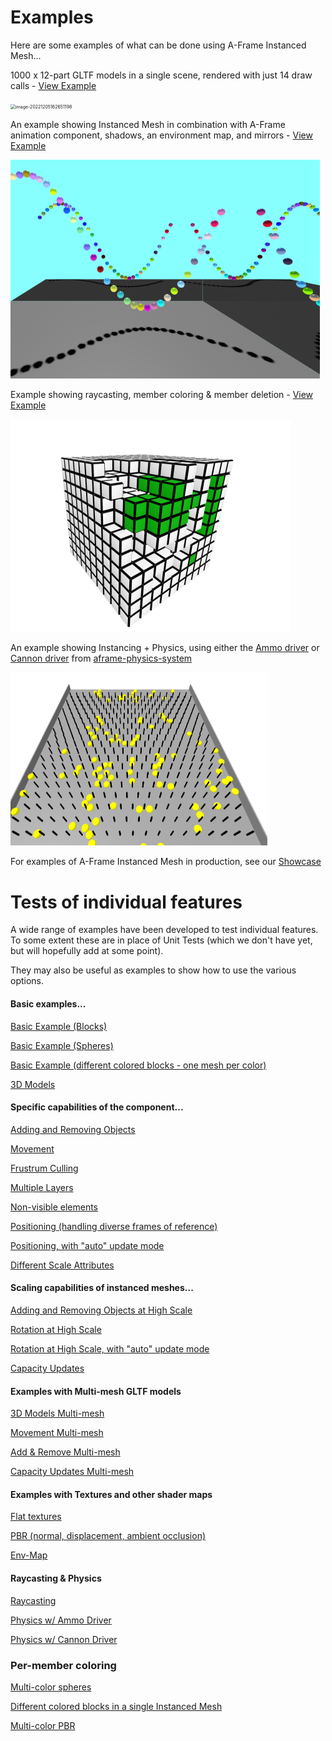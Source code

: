 

# Examples

Here are some examples of what can be done using A-Frame Instanced Mesh...

1000 x 12-part GLTF models in a single scene, rendered with just 14 draw calls - [View Example](https://diarmidmackenzie.github.io/instanced-mesh/examples/gltf-models/index.html)

<img src="C:\Users\ASUS\AppData\Roaming\Typora\typora-user-images\image-20221205162651198.png" alt="image-20221205162651198" style="zoom:50%;" />



An example showing Instanced Mesh in combination with A-Frame animation component, shadows, an environment map, and mirrors - [View Example](https://diarmidmackenzie.github.io/instanced-mesh/examples/animated-spheres/index.html)

<img src="image-20221205162817201.png" alt="image-20221205162817201" style="zoom:50%;" />



Example showing raycasting, member coloring & member deletion - [View Example](https://diarmidmackenzie.github.io/instanced-mesh/examples/coloring-blocks/index.html)

<img src="image-20221206124129079.png" alt="image-20221206124129079" style="zoom:50%;" />

An example showing Instancing + Physics, using either the [Ammo driver](https://diarmidmackenzie.github.io/instanced-mesh/tests/physics-ammo.html) or [Cannon driver](https://diarmidmackenzie.github.io/instanced-mesh/tests/physics-cannon.html) from [aframe-physics-system](https://github.com/c-frame/aframe-physics-system#readme)

<img src="image-20221206125351164.png" alt="image-20221206125351164" style="zoom:50%;" />



For examples of A-Frame Instanced Mesh in production, see our [Showcase](https://diarmidmackenzie.github.io/instanced-mesh/showcase/)



# Tests of individual features

A wide range of examples have been developed to test individual features.  To some extent these are in place of Unit Tests (which we don't have yet, but will hopefully add at some point).

They may also be useful as examples to show how to use the various options.

#### Basic examples...

[Basic Example (Blocks)](https://diarmidmackenzie.github.io/instanced-mesh/tests/basic-test.html)

[Basic Example (Spheres)](https://diarmidmackenzie.github.io/instanced-mesh/tests/spheres.html)

[Basic Example (different colored blocks - one mesh per color)](https://diarmidmackenzie.github.io/instanced-mesh/tests/multi-color.html)

[3D Models](https://diarmidmackenzie.github.io/instanced-mesh/tests/3d-models.htm)

#### Specific capabilities of the component...

[Adding and Removing Objects](https://diarmidmackenzie.github.io/instanced-mesh/tests/add-remove.html)

[Movement](https://diarmidmackenzie.github.io/instanced-mesh/tests/movement.html)

[Frustrum Culling](https://diarmidmackenzie.github.io/instanced-mesh/tests/frustrum-culling.html)

[Multiple Layers](https://diarmidmackenzie.github.io/instanced-mesh/tests/multi-layer.html)

[Non-visible elements](https://diarmidmackenzie.github.io/instanced-mesh/tests/non-visible.html)

[Positioning (handling diverse frames of reference)](https://diarmidmackenzie.github.io/instanced-mesh/tests/positioning.html)

[Positioning, with "auto" update mode](https://diarmidmackenzie.github.io/instanced-mesh/tests/positioning-auto.html)

[Different Scale Attributes](https://diarmidmackenzie.github.io/instanced-mesh/tests/scale-attribute.html)

#### Scaling capabilities of instanced meshes...

[Adding and Removing Objects at High Scale](https://diarmidmackenzie.github.io/instanced-mesh/tests/add-remove-high-scale.html)

[Rotation at High Scale](https://diarmidmackenzie.github.io/instanced-mesh/tests/rotation-high-scale.html)

[Rotation at High Scale, with "auto" update mode](https://diarmidmackenzie.github.io/instanced-mesh/tests/rotation-high-scale-auto.html)

[Capacity Updates](https://diarmidmackenzie.github.io/instanced-mesh/tests/updates.html)

#### Examples with Multi-mesh GLTF models

[3D Models Multi-mesh](https://diarmidmackenzie.github.io/instanced-mesh/tests/3d-models-multi-mesh.html)

[Movement Multi-mesh](https://diarmidmackenzie.github.io/instanced-mesh/tests/movement-multi-mesh.html)

[Add & Remove Multi-mesh](https://diarmidmackenzie.github.io/instanced-mesh/tests/add-remove-multi-mesh.html)

[Capacity Updates Multi-mesh](https://diarmidmackenzie.github.io/instanced-mesh/tests/updates-multi-mesh.html)

#### Examples with Textures and other shader maps

[Flat textures](https://diarmidmackenzie.github.io/instanced-mesh/tests/texture-example.html)

[PBR (normal, displacement, ambient occlusion)](https://diarmidmackenzie.github.io/instanced-mesh/tests/pbr-example.html)

[Env-Map](https://diarmidmackenzie.github.io/instanced-mesh/tests/env-map-example.html)

#### Raycasting & Physics

[Raycasting](https://diarmidmackenzie.github.io/instanced-mesh/tests/raycasting.html)

[Physics w/ Ammo Driver](https://diarmidmackenzie.github.io/instanced-mesh/tests/physics-ammo.html)

[Physics w/ Cannon Driver](https://diarmidmackenzie.github.io/instanced-mesh/tests/physics-cannon.html)

### Per-member coloring

[Multi-color spheres](https://diarmidmackenzie.github.io/instanced-mesh/tests/spheres-multi-color.html)

[Different colored blocks in a single Instanced Mesh](https://diarmidmackenzie.github.io/instanced-mesh/tests/multi-color-single-mesh.html)

[Multi-color PBR](https://diarmidmackenzie.github.io/instanced-mesh/tests/pbr-multi-color.html)

